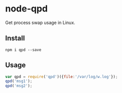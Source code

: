 node-qpd
==================

Get process swap usage in Linux.

## Install

```
npm i qpd --save
```

## Usage

```javascript
var qpd = require('qpd')({file:'/var/log/w.log'});
qpd('msg1');
qpd('msg2');
```
